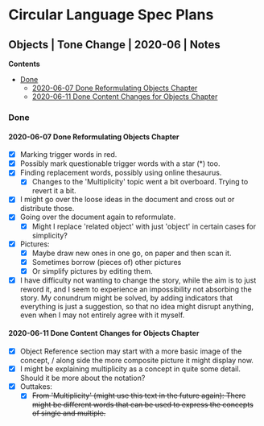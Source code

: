 Circular Language Spec Plans
============================

Objects | Tone Change | 2020-06 | Notes
---------------------------------------

__Contents__

- [Done](#done)
    - [2020-06-07 Done Reformulating Objects Chapter](#2020-06-07-done-reformulating-objects-chapter)
    - [2020-06-11 Done Content Changes for Objects Chapter](#2020-06-11-done-content-changes-for-objects-chapter)

### Done

#### 2020-06-07 Done Reformulating Objects Chapter

- [x] Marking trigger words in red.
- [x] Possibly mark questionable trigger words with a star (*) too.
- [x] Finding replacement words, possibly using online thesaurus.
    - [x] Changes to the 'Multiplicity' topic went a bit overboard. Trying to revert it a bit.
- [x] I might go over the loose ideas in the document and cross out or distribute those.
- [x] Going over the document again to reformulate.
    - [x] Might I replace 'related object' with just 'object' in certain cases for simplicity?
- [x] Pictures:
    - [x] Maybe draw new ones in one go, on paper and then scan it.
    - [x] Sometimes borrow (pieces of) other pictures
    - [x] Or simplify pictures by editing them.
- [x] I have difficulty not wanting to change the story, while the aim is to just reword it, and I seem to experience an impossibility not absorbing the story. My conundrum might be solved, by adding indicators that everything is just a suggestion, so that no idea might disrupt anything, even when I may not entirely agree with it myself.

#### 2020-06-11 Done Content Changes for Objects Chapter

- [x] Object Reference section may start with a more basic image of the concept, / along side the more composite picture it might display now.
- [x] I might be explaining multiplicity as a concept in quite some detail. Should it be more about the notation?
- [x] Outtakes:
    - [x] ~~From 'Multiplicity' (might use this text in the future again): There might be different words that can be used to express the concepts of single and multiple.~~